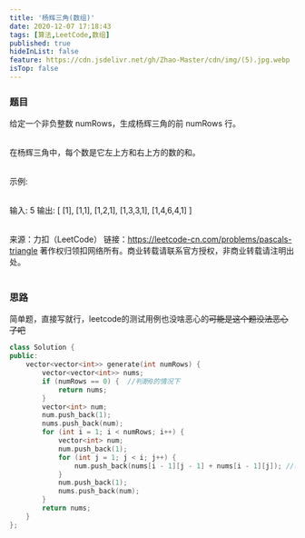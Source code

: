 ```yaml
---
title: '杨辉三角(数组)'
date: 2020-12-07 17:18:43
tags: [算法,LeetCode,数组]
published: true
hideInList: false
feature: https://cdn.jsdelivr.net/gh/Zhao-Master/cdn/img/(5).jpg.webp
isTop: false
---
```

### 题目
给定一个非负整数 numRows，生成杨辉三角的前 numRows 行。<br><br>
<!-- more -->
在杨辉三角中，每个数是它左上方和右上方的数的和。<br><br>

示例:<br><br>

输入: 5
输出:
[
     [1],
    [1,1],
   [1,2,1],
  [1,3,3,1],
 [1,4,6,4,1]
]<br><br>

来源：力扣（LeetCode）
链接：https://leetcode-cn.com/problems/pascals-triangle
著作权归领扣网络所有。商业转载请联系官方授权，非商业转载请注明出处。<br><br>

### 思路
简单题，直接写就行，leetcode的测试用例也没啥恶心的~~可能是这个题没法恶心了吧~~

```C++
class Solution {
public:
    vector<vector<int>> generate(int numRows) {
        vector<vector<int>> nums;
        if (numRows == 0) {  //判断0的情况下
            return nums;
        }
        vector<int> num;
        num.push_back(1);
        nums.push_back(num);
        for (int i = 1; i < numRows; i++) {
            vector<int> num;
            num.push_back(1);
            for (int j = 1; j < i; j++) {
                num.push_back(nums[i - 1][j - 1] + nums[i - 1][j]); //每行数组的[j]是上一个数组的[j]位置+[j - 1]位置
            }
            num.push_back(1);
            nums.push_back(num);
        }
        return nums;
    }
};
```